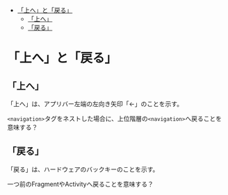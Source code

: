 <!-- TOC depthFrom:1 depthTo:6 withLinks:1 updateOnSave:1 orderedList:0 -->

- [「上へ」と「戻る」](#上戻)
	- [「上へ」](#上)
	- [「戻る」](#戻)

<!-- /TOC -->


# 「上へ」と「戻る」

## 「上へ」

「上へ」は、アプリバー左端の左向き矢印「←」のことを示す。

`<navigation>`タグをネストした場合に、上位階層の`<navigation>`へ戻ることを意味する？


## 「戻る」

「戻る」は、ハードウェアのバックキーのことを示す。

一つ前のFragmentやActivityへ戻ることを意味する？
